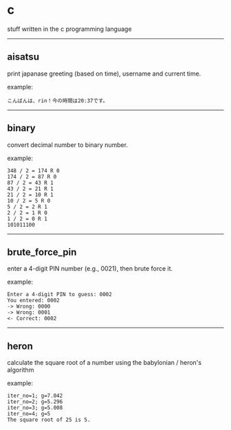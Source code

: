 # c
stuff written in the c programming language


---


## aisatsu
print japanase greeting (based on time), username and current time.

example:
```
こんばんは、rin！今の時間は20:37です。
```


---


## binary
convert decimal number to binary number.

example:
```
348 / 2 = 174 R 0
174 / 2 = 87 R 0
87 / 2 = 43 R 1
43 / 2 = 21 R 1
21 / 2 = 10 R 1
10 / 2 = 5 R 0
5 / 2 = 2 R 1
2 / 2 = 1 R 0
1 / 2 = 0 R 1
101011100
```


---


## brute_force_pin
enter a 4-digit PIN number (e.g., 0021), then brute force it.

example:
```
Enter a 4-digit PIN to guess: 0002
You entered: 0002
-> Wrong: 0000
-> Wrong: 0001
<- Correct: 0002
```

---

## heron
calculate the square root of a number using the babylonian / heron's algorithm

example:
```
iter_no=1; g=7.042
iter_no=2; g=5.296
iter_no=3; g=5.008
iter_no=4; g=5
The square root of 25 is 5.
```
